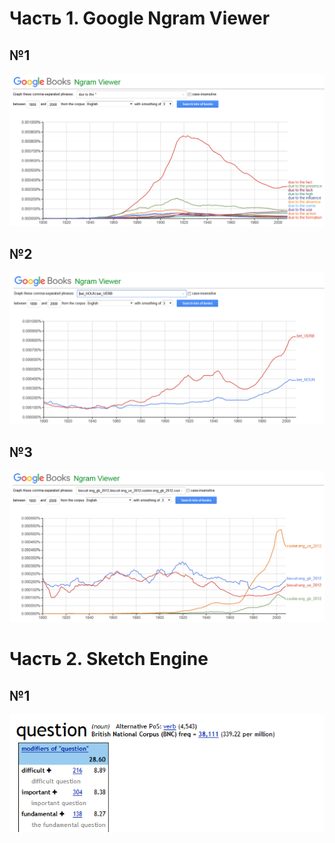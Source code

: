 # Часть 1. Google Ngram Viewer
## №1
![](https://raw.githubusercontent.com/anatolydontsov/hw6/master/1.png)
## №2
![](https://raw.githubusercontent.com/anatolydontsov/hw6/master/2.png)
## №3
![](https://raw.githubusercontent.com/anatolydontsov/hw6/master/3.png)
# Часть 2. Sketch Engine
## №1
![](https://raw.githubusercontent.com/anatolydontsov/hw6/master/4.png)
